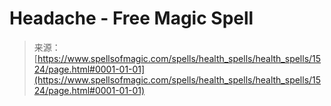 <!--yml
category: 未分类
date: 2024-06-12 18:34:35
-->

# Headache - Free Magic Spell

> 来源：[https://www.spellsofmagic.com/spells/health_spells/health_spells/1524/page.html#0001-01-01](https://www.spellsofmagic.com/spells/health_spells/health_spells/1524/page.html#0001-01-01)